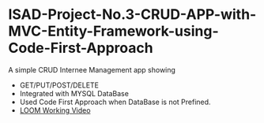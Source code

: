 # ISAD-Project-No.3-CRUD-APP-with-MVC-Entity-Framework-using-Code-First-Approach

A simple CRUD Internee Management app showing 
- GET/PUT/POST/DELETE 
- Integrated with MYSQL DataBase
- Used Code First Approach when DataBase is not Prefined.
- [LOOM Working Video](https://www.loom.com/share/af00c60f8c2e477cb185537395e9a9e4?sharedAppSource=personal_library)

